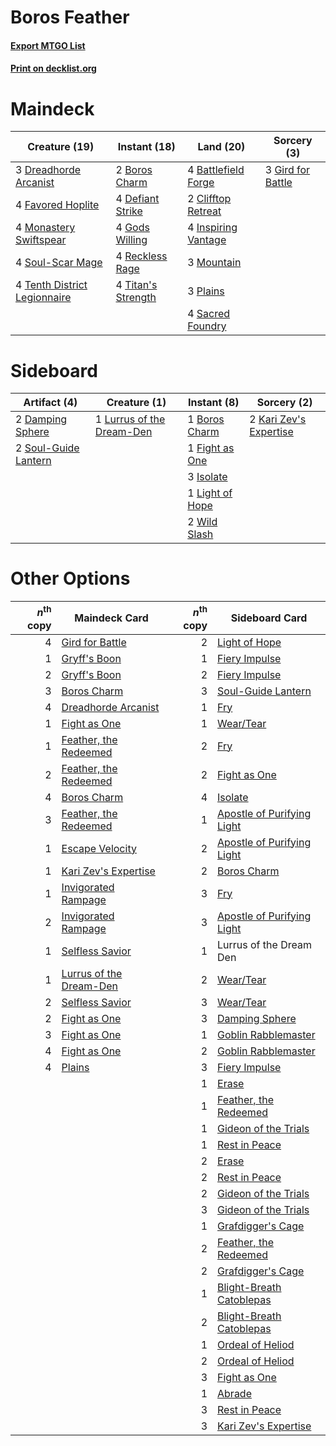 # Boros Feather

#### [Export MTGO List](../collection/Boros%20Feather/Boros%20Feather.txt)
#### [Print on decklist.org](http://decklist.org/?deckmain=4%09Battlefield%20Forge%0A2%09Boros%20Charm%0A2%09Clifftop%20Retreat%0A4%09Defiant%20Strike%0A3%09Dreadhorde%20Arcanist%0A4%09Favored%20Hoplite%0A3%09Gird%20for%20Battle%0A4%09Gods%20Willing%0A4%09Inspiring%20Vantage%0A4%09Monastery%20Swiftspear%0A3%09Mountain%0A3%09Plains%0A4%09Reckless%20Rage%0A4%09Sacred%20Foundry%0A4%09Soul-Scar%20Mage%0A4%09Tenth%20District%20Legionnaire%0A4%09Titan's%20Strength&deckside=1%09Boros%20Charm%0A2%09Damping%20Sphere%0A1%09Fight%20as%20One%0A3%09Isolate%0A2%09Kari%20Zev's%20Expertise%0A1%09Light%20of%20Hope%0A1%09Lurrus%20of%20the%20Dream-Den%0A2%09Soul-Guide%20Lantern%0A2%09Wild%20Slash)
# Maindeck

|                                             Creature (19)                                             |                                        Instant (18)                                         |                                          Land (20)                                           |                                        Sorcery (3)                                         |
|-------------------------------------------------------------------------------------------------------|---------------------------------------------------------------------------------------------|----------------------------------------------------------------------------------------------|--------------------------------------------------------------------------------------------|
|3 [Dreadhorde Arcanist](http://gatherer.wizards.com/Pages/Card/Details.aspx?multiverseid=461052)       |2 [Boros Charm](http://gatherer.wizards.com/Pages/Card/Details.aspx?multiverseid=442188)     |4 [Battlefield Forge](http://gatherer.wizards.com/Pages/Card/Details.aspx?multiverseid=129479)|3 [Gird for Battle](http://gatherer.wizards.com/Pages/Card/Details.aspx?multiverseid=452762)|
|4 [Favored Hoplite](http://gatherer.wizards.com/Pages/Card/Details.aspx?multiverseid=373596)           |4 [Defiant Strike](http://gatherer.wizards.com/Pages/Card/Details.aspx?multiverseid=386515)  |2 [Clifftop Retreat](http://gatherer.wizards.com/Pages/Card/Details.aspx?multiverseid=443127) |                                                                                            |
|4 [Monastery Swiftspear](http://gatherer.wizards.com/Pages/Card/Details.aspx?multiverseid=438706)      |4 [Gods Willing](http://gatherer.wizards.com/Pages/Card/Details.aspx?multiverseid=442005)    |4 [Inspiring Vantage](http://gatherer.wizards.com/Pages/Card/Details.aspx?multiverseid=417819)|                                                                                            |
|4 [Soul-Scar Mage](http://gatherer.wizards.com/Pages/Card/Details.aspx?multiverseid=426850)            |4 [Reckless Rage](http://gatherer.wizards.com/Pages/Card/Details.aspx?multiverseid=439767)   |3 [Mountain](http://gatherer.wizards.com/Pages/Card/Details.aspx?multiverseid=439859)         |                                                                                            |
|4 [Tenth District Legionnaire](http://gatherer.wizards.com/Pages/Card/Details.aspx?multiverseid=461149)|4 [Titan's Strength](http://gatherer.wizards.com/Pages/Card/Details.aspx?multiverseid=398680)|3 [Plains](http://gatherer.wizards.com/Pages/Card/Details.aspx?multiverseid=439856)           |                                                                                            |
|                                                                                                       |                                                                                             |4 [Sacred Foundry](http://gatherer.wizards.com/Pages/Card/Details.aspx?multiverseid=405106)   |                                                                                            |


# Sideboard

|                                         Artifact (4)                                          |                                            Creature (1)                                            |                                       Instant (8)                                        |                                           Sorcery (2)                                           |
|-----------------------------------------------------------------------------------------------|----------------------------------------------------------------------------------------------------|------------------------------------------------------------------------------------------|-------------------------------------------------------------------------------------------------|
|2 [Damping Sphere](http://gatherer.wizards.com/Pages/Card/Details.aspx?multiverseid=443101)    |1 [Lurrus of the Dream-Den](http://gatherer.wizards.com/Pages/Card/Details.aspx?multiverseid=479746)|1 [Boros Charm](http://gatherer.wizards.com/Pages/Card/Details.aspx?multiverseid=442188)  |2 [Kari Zev's Expertise](http://gatherer.wizards.com/Pages/Card/Details.aspx?multiverseid=423755)|
|2 [Soul-Guide Lantern](http://gatherer.wizards.com/Pages/Card/Details.aspx?multiverseid=476488)|                                                                                                    |1 [Fight as One](http://gatherer.wizards.com/Pages/Card/Details.aspx?multiverseid=479532) |                                                                                                 |
|                                                                                               |                                                                                                    |3 [Isolate](http://gatherer.wizards.com/Pages/Card/Details.aspx?multiverseid=447153)      |                                                                                                 |
|                                                                                               |                                                                                                    |1 [Light of Hope](http://gatherer.wizards.com/Pages/Card/Details.aspx?multiverseid=479540)|                                                                                                 |
|                                                                                               |                                                                                                    |2 [Wild Slash](http://gatherer.wizards.com/Pages/Card/Details.aspx?multiverseid=391959)   |                                                                                                 |


# Other Options

|*n*<sup>th</sup> copy|                                          Maindeck Card                                           |*n*<sup>th</sup> copy|                                           Sideboard Card                                            |
|--------------------:|--------------------------------------------------------------------------------------------------|--------------------:|-----------------------------------------------------------------------------------------------------|
|                    4|[Gird for Battle](http://gatherer.wizards.com/Pages/Card/Details.aspx?multiverseid=452762)        |                    2|[Light of Hope](http://gatherer.wizards.com/Pages/Card/Details.aspx?multiverseid=479540)             |
|                    1|[Gryff's Boon](http://gatherer.wizards.com/Pages/Card/Details.aspx?multiverseid=409758)           |                    1|[Fiery Impulse](http://gatherer.wizards.com/Pages/Card/Details.aspx?multiverseid=398516)             |
|                    2|[Gryff's Boon](http://gatherer.wizards.com/Pages/Card/Details.aspx?multiverseid=409758)           |                    2|[Fiery Impulse](http://gatherer.wizards.com/Pages/Card/Details.aspx?multiverseid=398516)             |
|                    3|[Boros Charm](http://gatherer.wizards.com/Pages/Card/Details.aspx?multiverseid=442188)            |                    3|[Soul-Guide Lantern](http://gatherer.wizards.com/Pages/Card/Details.aspx?multiverseid=476488)        |
|                    4|[Dreadhorde Arcanist](http://gatherer.wizards.com/Pages/Card/Details.aspx?multiverseid=461052)    |                    1|[Fry](http://gatherer.wizards.com/Pages/Card/Details.aspx?multiverseid=466894)                       |
|                    1|[Fight as One](http://gatherer.wizards.com/Pages/Card/Details.aspx?multiverseid=479532)           |                    1|[Wear/Tear](http://gatherer.wizards.com/Pages/Card/Details.aspx?multiverseid=368950)                 |
|                    1|[Feather, the Redeemed](http://gatherer.wizards.com/Pages/Card/Details.aspx?multiverseid=461124)  |                    2|[Fry](http://gatherer.wizards.com/Pages/Card/Details.aspx?multiverseid=466894)                       |
|                    2|[Feather, the Redeemed](http://gatherer.wizards.com/Pages/Card/Details.aspx?multiverseid=461124)  |                    2|[Fight as One](http://gatherer.wizards.com/Pages/Card/Details.aspx?multiverseid=479532)              |
|                    4|[Boros Charm](http://gatherer.wizards.com/Pages/Card/Details.aspx?multiverseid=442188)            |                    4|[Isolate](http://gatherer.wizards.com/Pages/Card/Details.aspx?multiverseid=447153)                   |
|                    3|[Feather, the Redeemed](http://gatherer.wizards.com/Pages/Card/Details.aspx?multiverseid=461124)  |                    1|[Apostle of Purifying Light](http://gatherer.wizards.com/Pages/Card/Details.aspx?multiverseid=466760)|
|                    1|[Escape Velocity](http://gatherer.wizards.com/Pages/Card/Details.aspx?multiverseid=476383)        |                    2|[Apostle of Purifying Light](http://gatherer.wizards.com/Pages/Card/Details.aspx?multiverseid=466760)|
|                    1|[Kari Zev's Expertise](http://gatherer.wizards.com/Pages/Card/Details.aspx?multiverseid=423755)   |                    2|[Boros Charm](http://gatherer.wizards.com/Pages/Card/Details.aspx?multiverseid=442188)               |
|                    1|[Invigorated Rampage](http://gatherer.wizards.com/Pages/Card/Details.aspx?multiverseid=423753)    |                    3|[Fry](http://gatherer.wizards.com/Pages/Card/Details.aspx?multiverseid=466894)                       |
|                    2|[Invigorated Rampage](http://gatherer.wizards.com/Pages/Card/Details.aspx?multiverseid=423753)    |                    3|[Apostle of Purifying Light](http://gatherer.wizards.com/Pages/Card/Details.aspx?multiverseid=466760)|
|                    1|[Selfless Savior](http://gatherer.wizards.com/Pages/Card/Details.aspx?multiverseid=485359)        |                    1|Lurrus of the Dream Den                                                                              |
|                    1|[Lurrus of the Dream-Den](http://gatherer.wizards.com/Pages/Card/Details.aspx?multiverseid=479746)|                    2|[Wear/Tear](http://gatherer.wizards.com/Pages/Card/Details.aspx?multiverseid=368950)                 |
|                    2|[Selfless Savior](http://gatherer.wizards.com/Pages/Card/Details.aspx?multiverseid=485359)        |                    3|[Wear/Tear](http://gatherer.wizards.com/Pages/Card/Details.aspx?multiverseid=368950)                 |
|                    2|[Fight as One](http://gatherer.wizards.com/Pages/Card/Details.aspx?multiverseid=479532)           |                    3|[Damping Sphere](http://gatherer.wizards.com/Pages/Card/Details.aspx?multiverseid=443101)            |
|                    3|[Fight as One](http://gatherer.wizards.com/Pages/Card/Details.aspx?multiverseid=479532)           |                    1|[Goblin Rabblemaster](http://gatherer.wizards.com/Pages/Card/Details.aspx?multiverseid=438486)       |
|                    4|[Fight as One](http://gatherer.wizards.com/Pages/Card/Details.aspx?multiverseid=479532)           |                    2|[Goblin Rabblemaster](http://gatherer.wizards.com/Pages/Card/Details.aspx?multiverseid=438486)       |
|                    4|[Plains](http://gatherer.wizards.com/Pages/Card/Details.aspx?multiverseid=439856)                 |                    3|[Fiery Impulse](http://gatherer.wizards.com/Pages/Card/Details.aspx?multiverseid=398516)             |
|                     |                                                                                                  |                    1|[Erase](http://gatherer.wizards.com/Pages/Card/Details.aspx?multiverseid=386533)                     |
|                     |                                                                                                  |                    1|[Feather, the Redeemed](http://gatherer.wizards.com/Pages/Card/Details.aspx?multiverseid=461124)     |
|                     |                                                                                                  |                    1|[Gideon of the Trials](http://gatherer.wizards.com/Pages/Card/Details.aspx?multiverseid=426716)      |
|                     |                                                                                                  |                    1|[Rest in Peace](http://gatherer.wizards.com/Pages/Card/Details.aspx?multiverseid=442021)             |
|                     |                                                                                                  |                    2|[Erase](http://gatherer.wizards.com/Pages/Card/Details.aspx?multiverseid=386533)                     |
|                     |                                                                                                  |                    2|[Rest in Peace](http://gatherer.wizards.com/Pages/Card/Details.aspx?multiverseid=442021)             |
|                     |                                                                                                  |                    2|[Gideon of the Trials](http://gatherer.wizards.com/Pages/Card/Details.aspx?multiverseid=426716)      |
|                     |                                                                                                  |                    3|[Gideon of the Trials](http://gatherer.wizards.com/Pages/Card/Details.aspx?multiverseid=426716)      |
|                     |                                                                                                  |                    1|[Grafdigger's Cage](http://gatherer.wizards.com/Pages/Card/Details.aspx?multiverseid=278452)         |
|                     |                                                                                                  |                    2|[Feather, the Redeemed](http://gatherer.wizards.com/Pages/Card/Details.aspx?multiverseid=461124)     |
|                     |                                                                                                  |                    2|[Grafdigger's Cage](http://gatherer.wizards.com/Pages/Card/Details.aspx?multiverseid=278452)         |
|                     |                                                                                                  |                    1|[Blight-Breath Catoblepas](http://gatherer.wizards.com/Pages/Card/Details.aspx?multiverseid=476337)  |
|                     |                                                                                                  |                    2|[Blight-Breath Catoblepas](http://gatherer.wizards.com/Pages/Card/Details.aspx?multiverseid=476337)  |
|                     |                                                                                                  |                    1|[Ordeal of Heliod](http://gatherer.wizards.com/Pages/Card/Details.aspx?multiverseid=442016)          |
|                     |                                                                                                  |                    2|[Ordeal of Heliod](http://gatherer.wizards.com/Pages/Card/Details.aspx?multiverseid=442016)          |
|                     |                                                                                                  |                    3|[Fight as One](http://gatherer.wizards.com/Pages/Card/Details.aspx?multiverseid=479532)              |
|                     |                                                                                                  |                    1|[Abrade](http://gatherer.wizards.com/Pages/Card/Details.aspx?multiverseid=430772)                    |
|                     |                                                                                                  |                    3|[Rest in Peace](http://gatherer.wizards.com/Pages/Card/Details.aspx?multiverseid=442021)             |
|                     |                                                                                                  |                    3|[Kari Zev's Expertise](http://gatherer.wizards.com/Pages/Card/Details.aspx?multiverseid=423755)      |

